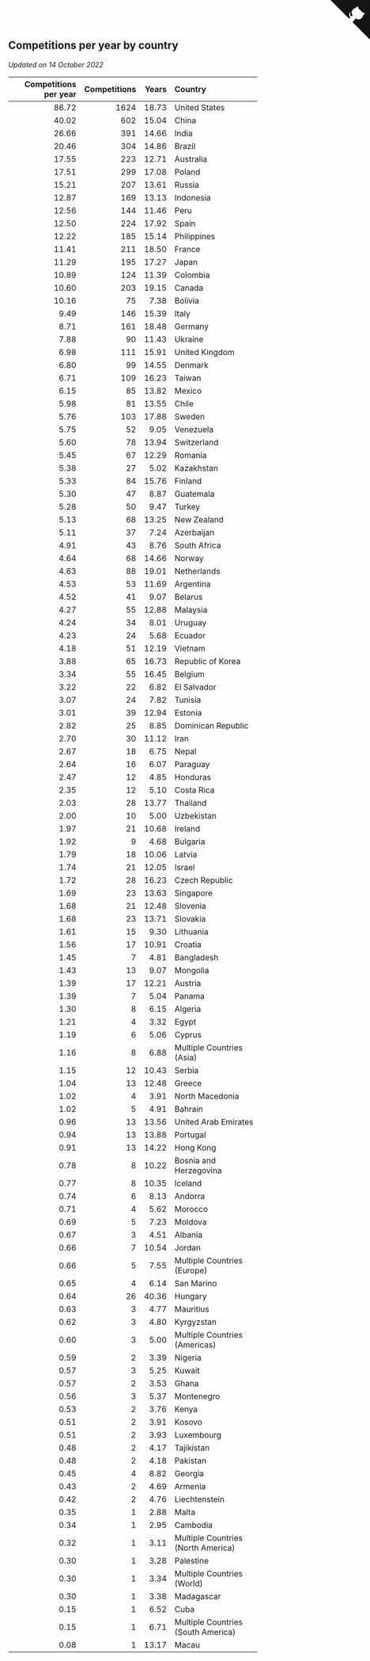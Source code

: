 ## Competitions per year by country

*Updated on 14 October 2022*

| Competitions per year | Competitions | Years | Country |
| ---: | ---: | ---: | :--- |
| 86.72 | 1624 | 18.73 | United States |
| 40.02 | 602 | 15.04 | China |
| 26.66 | 391 | 14.66 | India |
| 20.46 | 304 | 14.86 | Brazil |
| 17.55 | 223 | 12.71 | Australia |
| 17.51 | 299 | 17.08 | Poland |
| 15.21 | 207 | 13.61 | Russia |
| 12.87 | 169 | 13.13 | Indonesia |
| 12.56 | 144 | 11.46 | Peru |
| 12.50 | 224 | 17.92 | Spain |
| 12.22 | 185 | 15.14 | Philippines |
| 11.41 | 211 | 18.50 | France |
| 11.29 | 195 | 17.27 | Japan |
| 10.89 | 124 | 11.39 | Colombia |
| 10.60 | 203 | 19.15 | Canada |
| 10.16 | 75 | 7.38 | Bolivia |
| 9.49 | 146 | 15.39 | Italy |
| 8.71 | 161 | 18.48 | Germany |
| 7.88 | 90 | 11.43 | Ukraine |
| 6.98 | 111 | 15.91 | United Kingdom |
| 6.80 | 99 | 14.55 | Denmark |
| 6.71 | 109 | 16.23 | Taiwan |
| 6.15 | 85 | 13.82 | Mexico |
| 5.98 | 81 | 13.55 | Chile |
| 5.76 | 103 | 17.88 | Sweden |
| 5.75 | 52 | 9.05 | Venezuela |
| 5.60 | 78 | 13.94 | Switzerland |
| 5.45 | 67 | 12.29 | Romania |
| 5.38 | 27 | 5.02 | Kazakhstan |
| 5.33 | 84 | 15.76 | Finland |
| 5.30 | 47 | 8.87 | Guatemala |
| 5.28 | 50 | 9.47 | Turkey |
| 5.13 | 68 | 13.25 | New Zealand |
| 5.11 | 37 | 7.24 | Azerbaijan |
| 4.91 | 43 | 8.76 | South Africa |
| 4.64 | 68 | 14.66 | Norway |
| 4.63 | 88 | 19.01 | Netherlands |
| 4.53 | 53 | 11.69 | Argentina |
| 4.52 | 41 | 9.07 | Belarus |
| 4.27 | 55 | 12.88 | Malaysia |
| 4.24 | 34 | 8.01 | Uruguay |
| 4.23 | 24 | 5.68 | Ecuador |
| 4.18 | 51 | 12.19 | Vietnam |
| 3.88 | 65 | 16.73 | Republic of Korea |
| 3.34 | 55 | 16.45 | Belgium |
| 3.22 | 22 | 6.82 | El Salvador |
| 3.07 | 24 | 7.82 | Tunisia |
| 3.01 | 39 | 12.94 | Estonia |
| 2.82 | 25 | 8.85 | Dominican Republic |
| 2.70 | 30 | 11.12 | Iran |
| 2.67 | 18 | 6.75 | Nepal |
| 2.64 | 16 | 6.07 | Paraguay |
| 2.47 | 12 | 4.85 | Honduras |
| 2.35 | 12 | 5.10 | Costa Rica |
| 2.03 | 28 | 13.77 | Thailand |
| 2.00 | 10 | 5.00 | Uzbekistan |
| 1.97 | 21 | 10.68 | Ireland |
| 1.92 | 9 | 4.68 | Bulgaria |
| 1.79 | 18 | 10.06 | Latvia |
| 1.74 | 21 | 12.05 | Israel |
| 1.72 | 28 | 16.23 | Czech Republic |
| 1.69 | 23 | 13.63 | Singapore |
| 1.68 | 21 | 12.48 | Slovenia |
| 1.68 | 23 | 13.71 | Slovakia |
| 1.61 | 15 | 9.30 | Lithuania |
| 1.56 | 17 | 10.91 | Croatia |
| 1.45 | 7 | 4.81 | Bangladesh |
| 1.43 | 13 | 9.07 | Mongolia |
| 1.39 | 17 | 12.21 | Austria |
| 1.39 | 7 | 5.04 | Panama |
| 1.30 | 8 | 6.15 | Algeria |
| 1.21 | 4 | 3.32 | Egypt |
| 1.19 | 6 | 5.06 | Cyprus |
| 1.16 | 8 | 6.88 | Multiple Countries (Asia) |
| 1.15 | 12 | 10.43 | Serbia |
| 1.04 | 13 | 12.48 | Greece |
| 1.02 | 4 | 3.91 | North Macedonia |
| 1.02 | 5 | 4.91 | Bahrain |
| 0.96 | 13 | 13.56 | United Arab Emirates |
| 0.94 | 13 | 13.88 | Portugal |
| 0.91 | 13 | 14.22 | Hong Kong |
| 0.78 | 8 | 10.22 | Bosnia and Herzegovina |
| 0.77 | 8 | 10.35 | Iceland |
| 0.74 | 6 | 8.13 | Andorra |
| 0.71 | 4 | 5.62 | Morocco |
| 0.69 | 5 | 7.23 | Moldova |
| 0.67 | 3 | 4.51 | Albania |
| 0.66 | 7 | 10.54 | Jordan |
| 0.66 | 5 | 7.55 | Multiple Countries (Europe) |
| 0.65 | 4 | 6.14 | San Marino |
| 0.64 | 26 | 40.36 | Hungary |
| 0.63 | 3 | 4.77 | Mauritius |
| 0.62 | 3 | 4.80 | Kyrgyzstan |
| 0.60 | 3 | 5.00 | Multiple Countries (Americas) |
| 0.59 | 2 | 3.39 | Nigeria |
| 0.57 | 3 | 5.25 | Kuwait |
| 0.57 | 2 | 3.53 | Ghana |
| 0.56 | 3 | 5.37 | Montenegro |
| 0.53 | 2 | 3.76 | Kenya |
| 0.51 | 2 | 3.91 | Kosovo |
| 0.51 | 2 | 3.93 | Luxembourg |
| 0.48 | 2 | 4.17 | Tajikistan |
| 0.48 | 2 | 4.18 | Pakistan |
| 0.45 | 4 | 8.82 | Georgia |
| 0.43 | 2 | 4.69 | Armenia |
| 0.42 | 2 | 4.76 | Liechtenstein |
| 0.35 | 1 | 2.88 | Malta |
| 0.34 | 1 | 2.95 | Cambodia |
| 0.32 | 1 | 3.11 | Multiple Countries (North America) |
| 0.30 | 1 | 3.28 | Palestine |
| 0.30 | 1 | 3.34 | Multiple Countries (World) |
| 0.30 | 1 | 3.38 | Madagascar |
| 0.15 | 1 | 6.52 | Cuba |
| 0.15 | 1 | 6.71 | Multiple Countries (South America) |
| 0.08 | 1 | 13.17 | Macau |


<a href="https://github.com/jonatanklosko/wca_statistics" class="github-corner" aria-label="View source on Github"><svg width="80" height="80" viewBox="0 0 250 250" style="fill:#151513; color:#fff; position: absolute; top: 0; border: 0; right: 0;" aria-hidden="true"><path d="M0,0 L115,115 L130,115 L142,142 L250,250 L250,0 Z"></path><path d="M128.3,109.0 C113.8,99.7 119.0,89.6 119.0,89.6 C122.0,82.7 120.5,78.6 120.5,78.6 C119.2,72.0 123.4,76.3 123.4,76.3 C127.3,80.9 125.5,87.3 125.5,87.3 C122.9,97.6 130.6,101.9 134.4,103.2" fill="currentColor" style="transform-origin: 130px 106px;" class="octo-arm"></path><path d="M115.0,115.0 C114.9,115.1 118.7,116.5 119.8,115.4 L133.7,101.6 C136.9,99.2 139.9,98.4 142.2,98.6 C133.8,88.0 127.5,74.4 143.8,58.0 C148.5,53.4 154.0,51.2 159.7,51.0 C160.3,49.4 163.2,43.6 171.4,40.1 C171.4,40.1 176.1,42.5 178.8,56.2 C183.1,58.6 187.2,61.8 190.9,65.4 C194.5,69.0 197.7,73.2 200.1,77.6 C213.8,80.2 216.3,84.9 216.3,84.9 C212.7,93.1 206.9,96.0 205.4,96.6 C205.1,102.4 203.0,107.8 198.3,112.5 C181.9,128.9 168.3,122.5 157.7,114.1 C157.9,116.9 156.7,120.9 152.7,124.9 L141.0,136.5 C139.8,137.7 141.6,141.9 141.8,141.8 Z" fill="currentColor" class="octo-body"></path></svg></a><style>.github-corner:hover .octo-arm{animation:octocat-wave 560ms ease-in-out}@keyframes octocat-wave{0%,100%{transform:rotate(0)}20%,60%{transform:rotate(-25deg)}40%,80%{transform:rotate(10deg)}}@media (max-width:500px){.github-corner:hover .octo-arm{animation:none}.github-corner .octo-arm{animation:octocat-wave 560ms ease-in-out}}</style>
